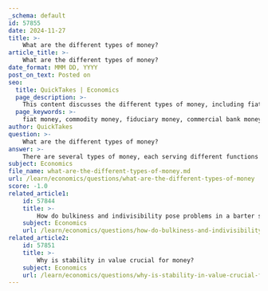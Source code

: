 ```yaml
---
_schema: default
id: 57855
date: 2024-11-27
title: >-
    What are the different types of money?
article_title: >-
    What are the different types of money?
date_format: MMM DD, YYYY
post_on_text: Posted on
seo:
  title: QuickTakes | Economics
  page_description: >-
    This content discusses the different types of money, including fiat, commodity, fiduciary, commercial bank, and representative money, outlining their functions and characteristics in the economy.
  page_keywords: >-
    fiat money, commodity money, fiduciary money, commercial bank money, representative money, legal tender, intrinsic value, medium of exchange, financial systems
author: QuickTakes
question: >-
    What are the different types of money?
answer: >-
    There are several types of money, each serving different functions and having distinct characteristics. The main types of money include:\n\n1. **Fiat Money**: This is currency that a government has declared to be legal tender, meaning it must be accepted for the payment of debts. It has no intrinsic value and is not backed by physical commodities. Examples include paper currency and coins issued by central banks.\n\n2. **Commodity Money**: This type of money is based on a physical commodity that has intrinsic value. Historically, items like gold, silver, and other precious metals have been used as commodity money. The value of commodity money is derived from the material it is made of.\n\n3. **Fiduciary Money**: This is money that has value because a government maintains it and people have faith in its value. It is not backed by a physical commodity but is accepted as a medium of exchange due to trust in the issuer. Examples include banknotes and coins.\n\n4. **Commercial Bank Money**: This type of money is created by commercial banks through the process of fractional-reserve banking. It exists in the form of deposits in bank accounts and is not physical; rather, it is recorded in the bank's ledgers. It can be accessed through checks, debit cards, or electronic transfers.\n\n5. **Representative Money**: This is a type of money that represents a claim on a commodity and can be exchanged for that commodity. An example is a gold certificate, which can be exchanged for a specific amount of gold.\n\nEach of these types of money plays a crucial role in the economy, functioning as a medium of exchange, a unit of account, and a store of value. Understanding these distinctions is essential for comprehending how money operates within financial systems.
subject: Economics
file_name: what-are-the-different-types-of-money.md
url: /learn/economics/questions/what-are-the-different-types-of-money
score: -1.0
related_article1:
    id: 57844
    title: >-
        How do bulkiness and indivisibility pose problems in a barter system?
    subject: Economics
    url: /learn/economics/questions/how-do-bulkiness-and-indivisibility-pose-problems-in-a-barter-system
related_article2:
    id: 57851
    title: >-
        Why is stability in value crucial for money?
    subject: Economics
    url: /learn/economics/questions/why-is-stability-in-value-crucial-for-money
---
```


&nbsp;